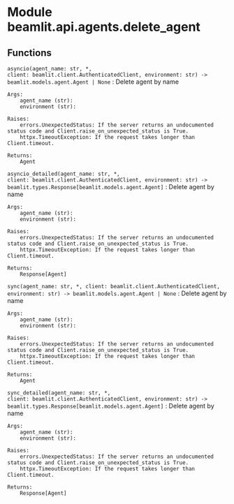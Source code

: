 Module beamlit.api.agents.delete_agent
======================================

Functions
---------

`asyncio(agent_name: str, *, client: beamlit.client.AuthenticatedClient, environment: str) ‑> beamlit.models.agent.Agent | None`
:   Delete agent by name
    
    Args:
        agent_name (str):
        environment (str):
    
    Raises:
        errors.UnexpectedStatus: If the server returns an undocumented status code and Client.raise_on_unexpected_status is True.
        httpx.TimeoutException: If the request takes longer than Client.timeout.
    
    Returns:
        Agent

`asyncio_detailed(agent_name: str, *, client: beamlit.client.AuthenticatedClient, environment: str) ‑> beamlit.types.Response[beamlit.models.agent.Agent]`
:   Delete agent by name
    
    Args:
        agent_name (str):
        environment (str):
    
    Raises:
        errors.UnexpectedStatus: If the server returns an undocumented status code and Client.raise_on_unexpected_status is True.
        httpx.TimeoutException: If the request takes longer than Client.timeout.
    
    Returns:
        Response[Agent]

`sync(agent_name: str, *, client: beamlit.client.AuthenticatedClient, environment: str) ‑> beamlit.models.agent.Agent | None`
:   Delete agent by name
    
    Args:
        agent_name (str):
        environment (str):
    
    Raises:
        errors.UnexpectedStatus: If the server returns an undocumented status code and Client.raise_on_unexpected_status is True.
        httpx.TimeoutException: If the request takes longer than Client.timeout.
    
    Returns:
        Agent

`sync_detailed(agent_name: str, *, client: beamlit.client.AuthenticatedClient, environment: str) ‑> beamlit.types.Response[beamlit.models.agent.Agent]`
:   Delete agent by name
    
    Args:
        agent_name (str):
        environment (str):
    
    Raises:
        errors.UnexpectedStatus: If the server returns an undocumented status code and Client.raise_on_unexpected_status is True.
        httpx.TimeoutException: If the request takes longer than Client.timeout.
    
    Returns:
        Response[Agent]